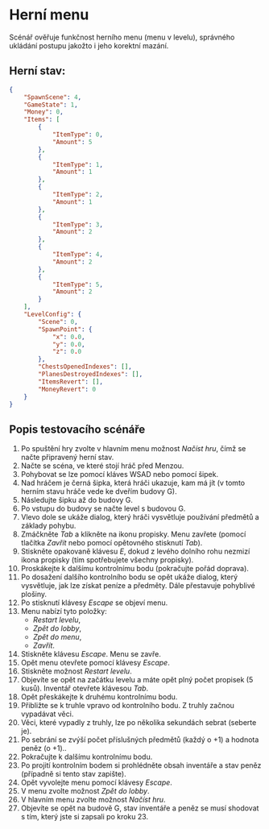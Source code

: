 # Herní menu
Scénář ověřuje funkčnost herního menu (menu v levelu), správného ukládání postupu jakožto i jeho korektní mazání.
## Herní stav:
```json
{
    "SpawnScene": 4,
    "GameState": 1,
    "Money": 0,
    "Items": [
        {
            "ItemType": 0,
            "Amount": 5
        },
        {
            "ItemType": 1,
            "Amount": 1
        },
        {
            "ItemType": 2,
            "Amount": 1
        },
        {
            "ItemType": 3,
            "Amount": 2
        },
        {
            "ItemType": 4,
            "Amount": 2
        },
        {
            "ItemType": 5,
            "Amount": 2
        }
    ],
    "LevelConfig": {
        "Scene": 0,
        "SpawnPoint": {
            "x": 0.0,
            "y": 0.0,
            "z": 0.0
        },
        "ChestsOpenedIndexes": [],
        "PlanesDestroyedIndexes": [],
        "ItemsRevert": [],
        "MoneyRevert": 0
    }
}
```

## Popis testovacího scénáře
1. Po spuštění hry zvolte v hlavním menu možnost *Načíst hru*, čímž se načte připravený herní stav.
2. Načte se scéna, ve které stojí hráč před Menzou.
3. Pohybovat se lze pomocí kláves WSAD nebo pomocí šipek.
4. Nad hráčem je černá šipka, která hráči ukazuje, kam má jít (v tomto herním stavu hráče vede ke dveřím budovy G).
5. Následujte šipku až do budovy G.
6. Po vstupu do budovy se načte level s budovou G.
7. Vlevo dole se ukáže dialog, který hráči vysvětluje používání předmětů a základy pohybu.
8. Zmáčkněte *Tab* a klikněte na ikonu propisky. Menu zavřete (pomocí tlačítka *Zavřít* nebo pomocí opětovného stisknutí *Tab*).
9. Stiskněte opakovaně klávesu *E*, dokud z levého dolního rohu nezmizí ikona propisky (tím spotřebujete všechny propisky).
10. Proskákejte k dalšímu kontrolnímu bodu (pokračujte pořád doprava).
11. Po dosažení dalšího kontrolního bodu se opět ukáže dialog, který vysvětluje, jak lze získat peníze a předměty. Dále přestavuje pohyblivé plošiny.
12. Po stisknutí klávesy *Escape* se objeví menu.
13. Menu nabízí tyto položky:
    - *Restart levelu*,
    - *Zpět do lobby*,
    - *Zpět do menu*,
    - *Zavřít*.
14. Stiskněte klávesu *Escape*. Menu se zavře.
15. Opět menu otevřete pomocí klávesy *Escape*.
16. Stiskněte možnost *Restart levelu*.
17. Objevíte se opět na začátku levelu a máte opět plný počet propisek (5 kusů). Inventář otevřete klávesou *Tab*.
18. Opět přeskákejte k druhému kontrolnímu bodu.
19. Přibližte se k truhle vpravo od kontrolního bodu. Z truhly začnou vypadávat věci.
20. Věci, které vypadly z truhly, lze po několika sekundách sebrat (seberte je).
21. Po sebrání se zvýší počet příslušných předmětů (každý o +1) a hodnota peněz (o +1)..
22. Pokračujte k dalšímu kontrolnímu bodu.
23. Po projití kontrolním bodem si prohlédněte obsah inventáře a stav peněz (případně si tento stav zapište).
24. Opět vyvolejte menu pomocí klávesy *Escape*.
25. V menu zvolte možnost *Zpět do lobby*.
26. V hlavním menu zvolte možnost *Načíst hru*.
27. Objevíte se opět na budově G, stav inventáře a peněz se musí shodovat s tím, který jste si zapsali po kroku 23.
